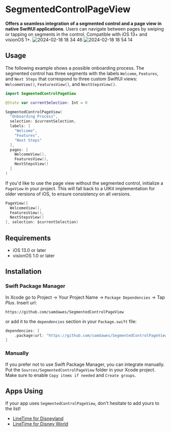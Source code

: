 # SegmentedControlPageView
**Offers a seamless integration of a segmented control and a page view in native SwiftUI applications**. Users can navigate between pages by swiping or tapping on segments in the control. Compatible with iOS 13+ and visionOS 1+. 
![2024-02-18 18 34 46](https://github.com/samdawes/SegmentedControlPageView/assets/12502222/23e2b34f-e332-44e8-a47f-c463710e21db)
![2024-02-18 18 54 14](https://github.com/samdawes/SegmentedControlPageView/assets/12502222/bcf97d3e-2563-4bcc-906c-fa4a2f54e264)

## Usage
The following example shows a possible onboarding process. The segmented control has three segments with the labels `Welcome`, `Features`, and `Next Steps` that correspond to three custom SwiftUI views: `WelcomeView()`, `FeaturesView()`, and `NextStepsView()`.
```swift
import SegmentedControlPageView

@State var currentSelection: Int = 0

SegmentedControlPageView(
  "Onboarding Process",
  selection: $currentSelection,
  labels: [
    "Welcome",
    "Features",
    "Next Steps"
  ],
  pages: [
    WelcomeView(),
    FeaturesView(),
    NextStepsView()
  ]
)
```
If you'd like to use the page view without the segmented control, initialize a `PageView` in your project. This will fall back to a UIKit implementation for older versions of iOS, to ensure consistency on all versions.
```swift
PageView([
  WelcomeView(),
  FeaturesView(),
  NextStepsView()
], selection: $currentSelection)
```

## Requirements
- iOS 13.0 or later
- visionOS 1.0 or later

## Installation
### Swift Package Manager
In Xcode go to Project -> Your Project Name -> `Package Dependencies` -> Tap _Plus_. Insert url:
```
https://github.com/samdawes/SegmentedControlPageView
```
or add it to the `dependencies` section in your `Package.swift` file:

```swift
dependencies: [
    .package(url: "https://github.com/samdawes/SegmentedControlPageView", .upToNextMajor(from: "1.0.0"))
]
```
### Manually

If you prefer not to use Swift Package Manager, you can integrate manually. Put the `Sources/SegmentedControlPageView` folder in your Xcode project. Make sure to enable `Copy items if needed` and `Create groups`.

## Apps Using
If your app uses `SegmentedControlPageView`, don't hesitate to add yours to the list!
- [LineTime for Disneyland](https://apps.apple.com/us/app/linetime-for-disneyland/id1462481042)
- [LineTime for Disney World](https://apps.apple.com/us/app/linetime-for-disney-world/id1530744555)
